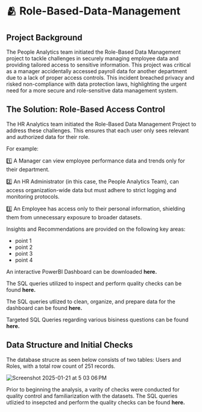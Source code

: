 # 🫂 Role-Based-Data-Management

## Project Background
The People Analytics team initiated the Role-Based Data Management project to tackle challenges in securely managing employee data and providing tailored access to sensitive information. This project was critical as a manager accidentally accessed payroll data for another department due to a lack of proper access controls. This incident breached privacy and risked non-compliance with data protection laws, highlighting the urgent need for a more secure and role-sensitive data management system.

## The Solution: Role-Based Access Control
The HR Analytics team initiated the Role-Based Data Management Project to address these challenges. This ensures that each user only sees relevant and authorized data for their role.

For example:

1️⃣ A Manager can view employee performance data and trends only for their department.

2️⃣ An HR Administrator (in this case, the People Analytics Team), can access organization-wide data but must adhere to strict logging and monitoring protocols.

3️⃣ An Employee has access only to their personal information, shielding them from unnecessary exposure to broader datasets.


Insights and Recommendations are provided on the following key areas:

+ point 1
+ point 2
+ point 3
+ point 4

An interactive PowerBI Dashboard can be downloaded **here.**

The SQL queries utilized to inspect and perform quality checks can be found **here.**

The SQL queries utlized to clean, organize, and prepare data for the dashboard can be found **here.**

Targeted SQL Queries regarding various bisiness questions can be found **here.**

## Data Structure and Initial Checks

The database strucre as seen below consists of two tables: Users and Roles, with a total row count of 251 records.

![Screenshot 2025-01-21 at 5 03 06 PM](https://github.com/user-attachments/assets/2a76e17d-d6f4-4120-aa1c-7f1a391e09b7)

Prior to beginning the analysis, a varity of checks were conducted for quality control and familiarization with the datasets. The SQL queries utlizied to insepcted and perform the quality checks can be found **here.**




